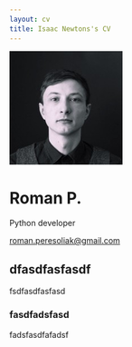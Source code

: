 ```yaml
---
layout: cv
title: Isaac Newtons's CV
---
```


![Tux, the Linux mascot](/assets/images/avatar.jpg)

# Roman P.
Python developer
<div id="webaddress">
    <a href="roman.peresoliak@gmail.com">roman.peresoliak@gmail.com</a>
</div>


## dfasdfasfasdf

fsdfasdfasfasd

### fasdfadsfasd

fadsfasdfafadsf